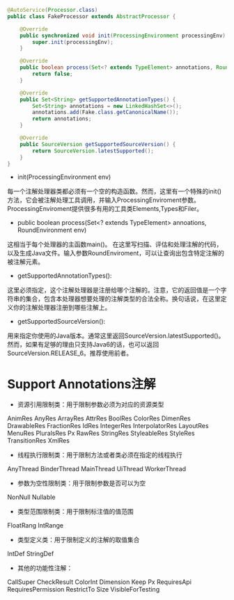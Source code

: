 ```java
@AutoService(Processor.class)
public class FakeProcessor extends AbstractProcessor {

    @Override
    public synchronized void init(ProcessingEnvironment processingEnv) {
        super.init(processingEnv);
    }

    @Override
    public boolean process(Set<? extends TypeElement> annotations, RoundEnvironment roundEnv) {
        return false;
    }

    @Override
    public Set<String> getSupportedAnnotationTypes() {
        Set<String> annotations = new LinkedHashSet<>();
        annotations.add(Fake.class.getCanonicalName());
        return annotations;
    }

    @Override
    public SourceVersion getSupportedSourceVersion() {
        return SourceVersion.latestSupported();
    }
}
```



* init(ProcessingEnvironment env)
    
每一个注解处理器类都必须有一个空的构造函数。然而，这里有一个特殊的init()方法，它会被注解处理工具调用，并输入ProcessingEnviroment参数。ProcessingEnviroment提供很多有用的工具类Elements,Types和Filer。

* public boolean process(Set<? extends TypeElement> annoations, RoundEnvironment env)

这相当于每个处理器的主函数main()。
在这里写扫描、评估和处理注解的代码，以及生成Java文件。输入参数RoundEnviroment，可以让查询出包含特定注解的被注解元素。

* getSupportedAnnotationTypes():

这里必须指定，这个注解处理器是注册给哪个注解的。注意，它的返回值是一个字符串的集合，包含本处理器想要处理的注解类型的合法全称。换句话说，在这里定义你的注解处理器注册到哪些注解上。

* getSupportedSourceVersion():

用来指定你使用的Java版本。通常这里返回SourceVersion.latestSupported()。然而，如果有足够的理由只支持Java6的话，也可以返回SourceVersion.RELEASE_6。推荐使用前者。


# Support Annotations注解
* 资源引用限制类：用于限制参数必须为对应的资源类型

AnimRes AnyRes ArrayRes AttrRes BoolRes ColorRes DimenRes DrawableRes FractionRes IdRes IntegerRes InterpolatorRes LayoutRes MenuRes PluralsRes Px RawRes StringRes StyleableRes StyleRes TransitionRes XmlRes

* 线程执行限制类：用于限制方法或者类必须在指定的线程执行

AnyThread BinderThread MainThread UiThread WorkerThread

* 参数为空性限制类：用于限制参数是否可以为空

NonNull Nullable

* 类型范围限制类：用于限制标注值的值范围

FloatRang IntRange

* 类型定义类：用于限制定义的注解的取值集合

IntDef StringDef

* 其他的功能性注解：

CallSuper CheckResult ColorInt Dimension Keep Px RequiresApi RequiresPermission RestrictTo Size VisibleForTesting